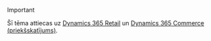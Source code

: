 > [!IMPORTANT]
> Šī tēma attiecas uz [Dynamics 365 Retail](../index.md) un [Dynamics 365 Commerce (priekšskatījums)](../../commerce/index.md).
